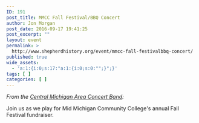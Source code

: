 ```yaml
---
ID: 191
post_title: MMCC Fall Festival/BBQ Concert
author: Jon Morgan
post_date: 2016-09-17 19:41:25
post_excerpt: ""
layout: event
permalink: >
  http://www.shepherdhistory.org/event/mmcc-fall-festivalbbq-concert/
published: true
wide_assets:
  - 'a:1:{i:0;s:17:"a:1:{i:0;s:0:"";}";}'
tags: [ ]
categories: [ ]
---
```

<em>From the <a href="https://www.facebook.com/cmacb1/">Central Michigan Area Concert Band</a>:</em>

Join us as we play for Mid Michigan Community College's annual Fall Festival fundraiser.